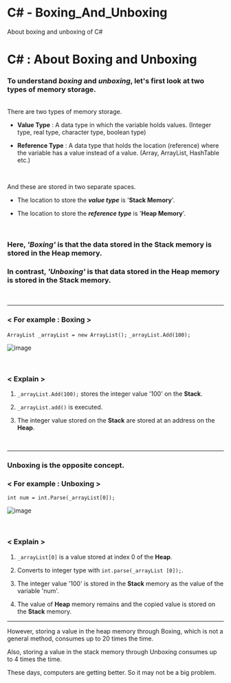 # C# - Boxing_And_Unboxing
About boxing and unboxing of C#

# C# : About Boxing and Unboxing

### To understand _**boxing**_ and _**unboxing**_, let's first look at two types of memory storage.
<br>
There are two types of memory storage.

- **Value Type** : A data type in which the variable holds values.
                      (Integer type, real type, character type, boolean type)

- **Reference Type** : A data type that holds the location (reference) where the variable has a value instead of a value.
                                   (Array,  ArrayList, HashTable etc.)
<br>

And these are stored in two separate spaces.

- The location to store the _**value type**_ is '**Stack Memory**'.

- The location to store the **_reference type_** is '**Heap Memory**'.

<br>

### Here, _'Boxing'_ is that the data stored in the Stack memory is stored in the Heap memory.

### In contrast, _'Unboxing'_ is that data stored in the Heap memory is stored in the Stack memory.

<br>

---

### < For example : **Boxing** >

`ArrayList _arrayList = new ArrayList();`
`_arrayList.Add(100);`

![image](https://user-images.githubusercontent.com/80008824/116013087-ed067400-a636-11eb-9132-d42bd5cb481f.png)

<br>

### < Explain >

1.  `_arrayList.Add(100);` stores the integer value '100' on the **Stack**.

2.  `_arrayList.add()` is executed.

3.  The integer value stored on the **Stack** are stored at an address on the **Heap**.

<br>

---

### Unboxing is the opposite concept.

### < For example : **Unboxing** >

`int num = int.Parse(_arrayList[0]);`

![image](https://user-images.githubusercontent.com/80008824/116014020-c0089000-a63b-11eb-8c7a-c6d8fc8927b1.png)

<br>

### < Explain >

1. `_arrayList[0]` is a value stored at index 0 of the **Heap**.

2. Converts to integer type with `int.parse(_arrayList [0]);`.

3. The integer value '100' is stored in the **Stack** memory as the value of the variable 'num'.

4. The value of **Heap** memory remains and the copied value is stored on the **Stack** memory.

---

However, storing a value in the heap memory through Boxing, which is not a general method, consumes up to 20 times the time. 

Also, storing a value in the stack memory through Unboxing consumes up to 4 times the time.

These days, computers are getting better. So it may not be a big problem.
